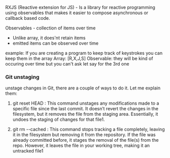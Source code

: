 RXJS (Reactive extension for JS) - Is a library for reactive programming using observables that makes it easier to compose asynchronous or callback based code.

Observables - collection of items over time
- Unlike array, it does'nt retain items
- emitted items can be observed over time

example:
If you are creating a program to keep track of keystrokes you can keep them in the array
Array: [R,X,J,S]
Observable: they will be kind of occuring over time but you can't ask let say for the 3rd one


### Git unstaging
unstage changes in Git, there are a couple of ways to do it. Let me explain them:

1. git reset HEAD <file>: This command unstages any modifications made to a specific file since the last commit. It doesn’t revert the changes in the filesystem, but it removes the file from the staging area. Essentially, it undoes the staging of changes for that file1.

2. git rm --cached <file>: This command stops tracking a file completely, leaving it in the filesystem but removing it from the repository. If the file was already committed before, it stages the removal of the file(s) from the repo. However, it leaves the file in your working tree, making it an untracked file1